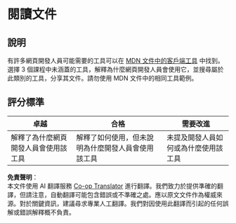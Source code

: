 <!--
CO_OP_TRANSLATOR_METADATA:
{
  "original_hash": "1ce4deaec80130d3a0a3c906568459fc",
  "translation_date": "2025-08-23T23:31:08+00:00",
  "source_file": "1-getting-started-lessons/1-intro-to-programming-languages/assignment.md",
  "language_code": "tw"
}
-->
# 閱讀文件

## 說明

有許多網頁開發人員可能需要的工具可以在 [MDN 文件中的客戶端工具](https://developer.mozilla.org/docs/Learn/Tools_and_testing/Understanding_client-side_tools/Overview) 中找到。選擇 3 個課程中未涵蓋的工具，解釋為什麼網頁開發人員會使用它，並搜尋屬於此類別的工具，分享其文件。請勿使用 MDN 文件中的相同工具範例。

## 評分標準

卓越 | 合格 | 需要改進
--- | --- | -- |
|解釋了為什麼網頁開發人員會使用該工具| 解釋了如何使用，但未說明為什麼開發人員會使用該工具| 未提及開發人員如何或為什麼使用該工具  |

**免責聲明**：  
本文件使用 AI 翻譯服務 [Co-op Translator](https://github.com/Azure/co-op-translator) 進行翻譯。我們致力於提供準確的翻譯，但請注意，自動翻譯可能包含錯誤或不準確之處。應以原文文件作為權威來源。對於關鍵資訊，建議尋求專業人工翻譯。我們對因使用此翻譯而引起的任何誤解或錯誤解釋概不負責。